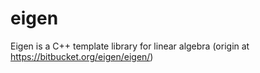 eigen
=====

Eigen is a C++ template library for linear algebra (origin at https://bitbucket.org/eigen/eigen/)